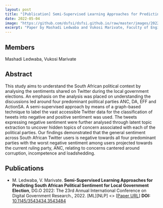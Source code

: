 ```yaml
---
layout: post
title: "[Publication] Semi-Supervised Learning Approaches for Predicting South African Political Sentiment for Local Government Elections"
date: 2022-05-04
image: "https://github.com/dsfsi/dsfsi.github.io/raw/master/images/2022-05-04-sentiment-on-local-gov-elections.PNG"
excerpt: "Paper by Mashadi Ledwaba and Vukosi Marivate, Faculty of Engineering, Built Environment and Information Technology University of Pretoria, Pretoria"
---
```

## Members
Mashadi Ledwaba, Vukosi Marivate

## Abstract
This study aims to understand the South African political context by analysing the sentiments shared on Twitter during the local government elections. An emphasis on the analysis was placed on understanding the discussions led around four predominant political parties ANC, DA, EFF and ActionSA. A semi-supervised approach by means of a graph-based technique to label the vast accessible Twitter data for the classification of tweets into negative and positive sentiment was used. The tweets expressing negative sentiment were further analysed through latent topic extraction to uncover hidden topics of concern associated with each of the political parties. Our findings demonstrated that the general sentiment across South African Twitter users is negative towards all four predominant parties with the worst negative sentiment among users projected towards the current ruling party, ANC, relating to concerns cantered around corruption, incompetence and loadshedding.
## Publications
* M. Ledwaba, V. Marivate. **Semi-Supervised Learning Approaches for Predicting South African Political Sentiment for Local Government Election**, DG.O 2022: The 23rd Annual International Conference on Digital Government Research., 2022. [ML][NLP] <> [[Paper URL](https://doi.org/10.48550/arXiv.2205.02223)] **DOI:** [10.1145/3543434.3543484](https://doi.org/10.48550/arXiv.2205.02223) 